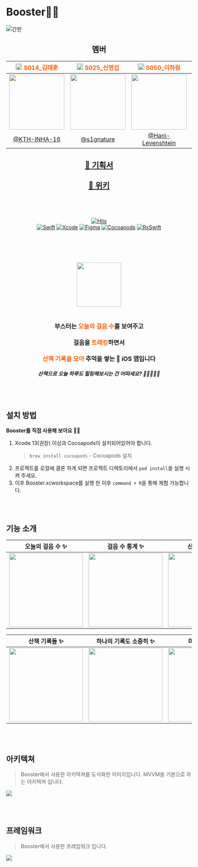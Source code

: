 # Booster🚀🔥
![간판](https://user-images.githubusercontent.com/48645631/139188593-436c66bd-eaa6-4275-88f3-fd425dbc9053.png)

<div align="center">
    
## 멤버
<div align="center">
<center>

|<img src="https://i.imgur.com/wIXr1QY.png" width=18px> <b style="color:#FF5C00">S014_김태훈</b> | <img src="https://i.imgur.com/wIXr1QY.png" width=18px> <b style="color:#FF5C00">S025_신명섭</b> | <img src="https://i.imgur.com/wIXr1QY.png" width=18px> <b style="color:#FF5C00">S050_이하원</b>  | <img src="https://i.imgur.com/wIXr1QY.png" width=18px> <b style="color:#FF5C00">S060_최희주</b> |
|:-:|:-:|:-:|:-:|
|<img src="https://i.imgur.com/I3g5HkU.png" width="150">|<img src="https://i.imgur.com/GNC10jI.png" width="150">|<img src="https://i.imgur.com/jFNY6Sy.png" width="150">|<img src="https://i.imgur.com/cdOsNrV.png" width="150">
| [@KTH-INHA-16](https://github.com/KTH-INHA-16) | [@s1gnature](https://github.com/s1gnature)   | [@Hani-Levenshtein](https://github.com/Hani-Levenshtein)       | [@rose6649](https://github.com/rose6649)   |
    
</center>
</div>
<center>
<h2></h2>
<h2><a href="https://drive.google.com/file/d/1CNYS-sfW_2_-8XrEFUkVxtWWV8voyOw8/view?usp=sharing">🌈 기획서</a>
<br>
<br>
<a href="https://github.com/boostcampwm-2021/iOS01-Booster/wiki">📁 위키</a><br>
<br>
</h2>
<br>

[![Hits](https://hits.seeyoufarm.com/api/count/incr/badge.svg?url=https%3A%2F%2Fgithub.com%2Fboostcampwm-2021%2FiOS01-Booster&count_bg=%23FF5C00&title_bg=%23555555&icon=&icon_color=%23E7E7E7&title=Booster%F0%9F%9A%80%F0%9F%94%A5&edge_flat=false)](https://hits.seeyoufarm.com)<br>
[![Swift](https://img.shields.io/badge/swift-v5.5-orange?logo=swift)](https://developer.apple.com/kr/swift/) [![Xcode](https://img.shields.io/badge/xcode-v13.0-blue?logo=xcode)](https://developer.apple.com/kr/xcode/) [![Figma](https://img.shields.io/badge/Figma-0C0C0C?logo=figma)](https://www.figma.com/) 
[![Cocoapods](https://img.shields.io/badge/Cocoapods-6933FF?logo=cocoapods)](https://cocoapods.org/) [![RxSwift](https://img.shields.io/badge/RxSwift-B7178C?logo=reactiveX)](https://github.com/ReactiveX/RxSwift/)
</center>
</div>
<br>    
<H1>
</H1>
<br>
<div>
<center> 
    <img src="https://i.imgur.com/6BZsKkQ.png" width=120px><br><br>
    <H3>부스터는 <b style="color:#ff5c00">오늘의 걸음 수</b>를 보여주고<br><br>
        걸음을 <b style="color:#ff5c00">트래킹</b>하면서<br><br>
        <b style="color:#ff5c00">산책 기록을 모아</b> 추억을 쌓는 🍎 iOS 앱입니다
    </H3>


##### 산책으로 오늘 하루도 힐링해보시는 건 어떠세요? 🚶🚶🏼🚶🏼
</div>
</center>
    
<br>
<br>
    
## 설치 방법
   **Booster를 직접 사용해 보아요 🚀🔥**
1. Xcode 13(권장) 이상과 Cocoapods이 설치되어있어야 합니다.
    > `brew install cocoapods` - Cocoapods 설치
2. 프로젝트를 로컬에 클론 하게 되면 프로젝트 디렉토리에서 
    `pod install`을 실행 시켜 주세요.
3. 이후 Booster.xcworkspace를 실행 한 이후 `command + R`을 통해 체험 가능합니다.
<br>
<br>
    
## 기능 소개

| 오늘의 걸음 수 ✨ | 걸음 수 통계 ✨ | 산책 트래킹 ✨ |
| -------- | -------- | -------- |
|  <img src="https://i.imgur.com/n0ZJPhL.jpg" width=200px> | <img src="https://i.imgur.com/NfQ9oz1.jpg" width=200px> | <img src="https://i.imgur.com/A1li5NA.png" width=200px> |

| 산책 기록들 ✨ | 하나의 기록도 소중히 ✨ | 마이페이지 ✨ |
| -------- | -------- | -------- |
|  <img src="https://i.imgur.com/pPI6gVY.png" width=200px> | <img src="https://i.imgur.com/7OTm0N8.png" width=200px> | <img src="https://i.imgur.com/XHpNEXG.png" width=200px> |    


    
<br><br>
## 아키텍쳐
> Booster에서 사용한 아키텍쳐를 도식화한 이미지입니다.
> MVVM을 기본으로 하는 아키텍쳐 입니다.

![](https://i.imgur.com/UVbUI22.png)


<br><br>
    
## 프레임워크
> Booster에서 사용한 프레임워크 입니다.
    
![](https://i.imgur.com/wn03W7p.png)
    
